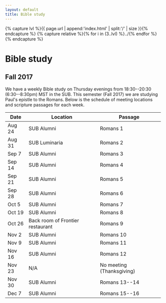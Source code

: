 ```yaml
---
layout: default
title: Bible study
---
```


{% capture lvl %}{{ page.url | append:'index.html' | split:'/' | size }}{% endcapture %}
{% capture relative %}{% for i in (3..lvl) %}../{% endfor %}{% endcapture %}

Bible study
===========

Fall 2017
---------

We have a weekly Bible study on Thursday evenings from 18:30--20:30
(6:30--8:30pm) MST in the SUB. This semester (Fall 2017) we are studying Paul's
epistle to the Romans. Below is the schedule of meeting locations and scripture
passages for each week.

| Date   | Location                         | Passage                   |
| ------ | -------------------------------- | ------------------------- |
| Aug 24 | SUB Alumni                       | Romans 1                  |
| Aug 31 | SUB Luminaria                    | Romans 2                  |
| Sep  7 | SUB Alumni                       | Romans 3                  |
| Sep 14 | SUB Alumni                       | Romans 4                  |
| Sep 21 | SUB Alumni                       | Romans 5                  |
| Sep 28 | SUB Alumni                       | Romans 6                  |
| Oct  5 | SUB Alumni                       | Romans 7                  |
| Oct 19 | SUB Alumni                       | Romans 8                  |
| Oct 26 | Back room of Frontier restaurant | Romans 9                  |
| Nov  2 | SUB Alumni                       | Romans 10                 |
| Nov  9 | SUB Alumni                       | Romans 11                 |
| Nov 16 | SUB Alumni                       | Romans 12                 |
| Nov 23 | N/A                              | No meeting (Thanksgiving) |
| Nov 30 | SUB Alumni                       | Romans 13--14             |
| Dec  7 | SUB Alumni                       | Romans 15--16             |
